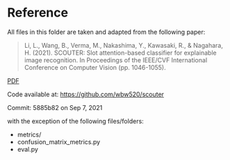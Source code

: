 # Reference
All files in this folder are taken and adapted from the following paper:

>Li, L., Wang, B., Verma, M., Nakashima, Y., Kawasaki, R., & Nagahara, H. (2021). SCOUTER: Slot attention-based classifier for explainable image recognition. In Proceedings of the IEEE/CVF International Conference on Computer Vision (pp. 1046-1055).

[PDF](https://arxiv.org/abs/2009.06138)

Code available at: https://github.com/wbw520/scouter

Commit: 5885b82 on Sep 7, 2021


with the exception of the following files/folders:
- metrics/
- confusion_matrix_metrics.py
- eval.py